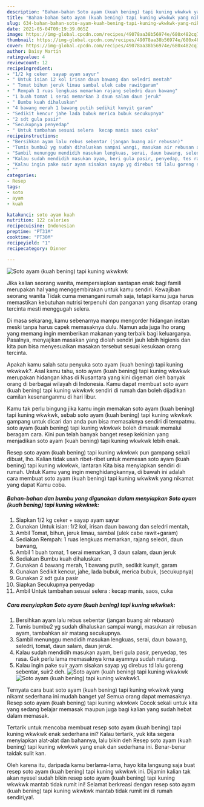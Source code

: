 ```yaml
---
description: "Bahan-bahan Soto ayam (kuah bening) tapi kuning wkwkwk yang nikmat Untuk Jualan"
title: "Bahan-bahan Soto ayam (kuah bening) tapi kuning wkwkwk yang nikmat Untuk Jualan"
slug: 634-bahan-bahan-soto-ayam-kuah-bening-tapi-kuning-wkwkwk-yang-nikmat-untuk-jualan
date: 2021-05-04T09:19:39.065Z
image: https://img-global.cpcdn.com/recipes/49078aa38b56974e/680x482cq70/soto-ayam-kuah-bening-tapi-kuning-wkwkwk-foto-resep-utama.jpg
thumbnail: https://img-global.cpcdn.com/recipes/49078aa38b56974e/680x482cq70/soto-ayam-kuah-bening-tapi-kuning-wkwkwk-foto-resep-utama.jpg
cover: https://img-global.cpcdn.com/recipes/49078aa38b56974e/680x482cq70/soto-ayam-kuah-bening-tapi-kuning-wkwkwk-foto-resep-utama.jpg
author: Daisy Martin
ratingvalue: 4
reviewcount: 12
recipeingredient:
- "1/2 kg ceker  sayap ayam sayur"
- " Untuk isian 12 kol irisan daun bawang dan seledri mentah"
- " Tomat bihun jeruk limau sambal ulek cabe rawitgaram"
- " Rempah 1 ruas lengkuas memarkan rajang seledri daun bawang"
- "1 buah tomat 1 serai memarkan 3 daun salam daun jeruk"
- " Bumbu kuah dihaluskan"
- "4 bawang merah 1 bawang putih sedikit kunyit garam"
- "Sedikit kencur jahe lada bubuk merica bubuk secukupnya"
- "2 sdt gula pasir"
- "Secukupnya penyedap"
- " Untuk tambahan sesuai selera  kecap manis saos cuka"
recipeinstructions:
- "Bersihkan ayam lalu rebus sebentar (jangan buang air rebusan)"
- "Tumis bumbu2 yg sudah dihaluskan sampai wangi, masukan air rebusan ayam, tambahkan air matang secukupnya."
- "Sambil menunggu mendidih masukan lengkuas, serai, daun bawang, seledri, tomat, daun salam, daun jeruk."
- "Kalau sudah mendidih masukan ayam, beri gula pasir, penyedap, tes rasa. Gak perlu lama memasaknya krna ayamnya sudah matang."
- "Kalau ingin pake suir ayam sisakan sayap yg direbus td lalu goreng sebentar, suir2 deh."
- ""
categories:
- Resep
tags:
- soto
- ayam
- kuah

katakunci: soto ayam kuah 
nutrition: 122 calories
recipecuisine: Indonesian
preptime: "PT31M"
cooktime: "PT30M"
recipeyield: "1"
recipecategory: Dinner

---
```



![Soto ayam (kuah bening) tapi kuning wkwkwk](https://img-global.cpcdn.com/recipes/49078aa38b56974e/680x482cq70/soto-ayam-kuah-bening-tapi-kuning-wkwkwk-foto-resep-utama.jpg)

Jika kalian seorang wanita, mempersiapkan santapan enak bagi famili merupakan hal yang menggembirakan untuk kamu sendiri. Kewajiban seorang  wanita Tidak cuma menangani rumah saja, tetapi kamu juga harus memastikan kebutuhan nutrisi terpenuhi dan panganan yang disantap orang tercinta mesti menggugah selera.

Di masa  sekarang, kamu sebenarnya mampu mengorder hidangan instan meski tanpa harus capek memasaknya dulu. Namun ada juga lho orang yang memang ingin memberikan makanan yang terbaik bagi keluarganya. Pasalnya, menyajikan masakan yang diolah sendiri jauh lebih higienis dan kita pun bisa menyesuaikan masakan tersebut sesuai kesukaan orang tercinta. 



Apakah kamu salah satu penyuka soto ayam (kuah bening) tapi kuning wkwkwk?. Asal kamu tahu, soto ayam (kuah bening) tapi kuning wkwkwk merupakan hidangan khas di Nusantara yang kini digemari oleh banyak orang di berbagai wilayah di Indonesia. Kamu dapat membuat soto ayam (kuah bening) tapi kuning wkwkwk sendiri di rumah dan boleh dijadikan camilan kesenanganmu di hari libur.

Kamu tak perlu bingung jika kamu ingin memakan soto ayam (kuah bening) tapi kuning wkwkwk, sebab soto ayam (kuah bening) tapi kuning wkwkwk gampang untuk dicari dan anda pun bisa memasaknya sendiri di tempatmu. soto ayam (kuah bening) tapi kuning wkwkwk boleh dimasak memalui beragam cara. Kini pun telah banyak banget resep kekinian yang menjadikan soto ayam (kuah bening) tapi kuning wkwkwk lebih enak.

Resep soto ayam (kuah bening) tapi kuning wkwkwk pun gampang sekali dibuat, lho. Kalian tidak usah ribet-ribet untuk memesan soto ayam (kuah bening) tapi kuning wkwkwk, lantaran Kita bisa menyiapkan sendiri di rumah. Untuk Kamu yang ingin menghidangkannya, di bawah ini adalah cara membuat soto ayam (kuah bening) tapi kuning wkwkwk yang nikamat yang dapat Kamu coba.

<!--inarticleads1-->

##### Bahan-bahan dan bumbu yang digunakan dalam menyiapkan Soto ayam (kuah bening) tapi kuning wkwkwk:

1. Siapkan 1/2 kg ceker + sayap ayam sayur
1. Gunakan  Untuk isian: 1/2 kol, irisan daun bawang dan seledri mentah,
1. Ambil  Tomat, bihun, jeruk limau, sambal (ulek cabe rawit+garam)
1. Sediakan  Rempah: 1 ruas lengkuas memarkan, rajang seledri, daun bawang,
1. Ambil 1 buah tomat, 1 serai memarkan, 3 daun salam, daun jeruk
1. Sediakan  Bumbu kuah dihaluskan:
1. Gunakan 4 bawang merah, 1 bawang putih, sedikit kunyit, garam
1. Gunakan Sedikit kencur, jahe, lada bubuk, merica bubuk, (secukupnya)
1. Gunakan 2 sdt gula pasir
1. Siapkan Secukupnya penyedap
1. Ambil  Untuk tambahan sesuai selera : kecap manis, saos, cuka




<!--inarticleads2-->

##### Cara menyiapkan Soto ayam (kuah bening) tapi kuning wkwkwk:

1. Bersihkan ayam lalu rebus sebentar (jangan buang air rebusan)
1. Tumis bumbu2 yg sudah dihaluskan sampai wangi, masukan air rebusan ayam, tambahkan air matang secukupnya.
1. Sambil menunggu mendidih masukan lengkuas, serai, daun bawang, seledri, tomat, daun salam, daun jeruk.
1. Kalau sudah mendidih masukan ayam, beri gula pasir, penyedap, tes rasa. Gak perlu lama memasaknya krna ayamnya sudah matang.
1. Kalau ingin pake suir ayam sisakan sayap yg direbus td lalu goreng sebentar, suir2 deh.
<img src="https://img-global.cpcdn.com/steps/b6b9df277e327aa2/160x128cq70/soto-ayam-kuah-bening-tapi-kuning-wkwkwk-langkah-memasak-5-foto.jpg" alt="Soto ayam (kuah bening) tapi kuning wkwkwk"><img src="https://img-global.cpcdn.com/steps/31b5b13f3dfc692c/160x128cq70/soto-ayam-kuah-bening-tapi-kuning-wkwkwk-langkah-memasak-5-foto.jpg" alt="Soto ayam (kuah bening) tapi kuning wkwkwk">1. 




Ternyata cara buat soto ayam (kuah bening) tapi kuning wkwkwk yang nikamt sederhana ini mudah banget ya! Semua orang dapat memasaknya. Resep soto ayam (kuah bening) tapi kuning wkwkwk Cocok sekali untuk kita yang sedang belajar memasak maupun juga bagi kalian yang sudah hebat dalam memasak.

Tertarik untuk mencoba membuat resep soto ayam (kuah bening) tapi kuning wkwkwk enak sederhana ini? Kalau tertarik, yuk kita segera menyiapkan alat-alat dan bahannya, lalu bikin deh Resep soto ayam (kuah bening) tapi kuning wkwkwk yang enak dan sederhana ini. Benar-benar taidak sulit kan. 

Oleh karena itu, daripada kamu berlama-lama, hayo kita langsung saja buat resep soto ayam (kuah bening) tapi kuning wkwkwk ini. Dijamin kalian tak akan nyesel sudah bikin resep soto ayam (kuah bening) tapi kuning wkwkwk mantab tidak rumit ini! Selamat berkreasi dengan resep soto ayam (kuah bening) tapi kuning wkwkwk mantab tidak rumit ini di rumah sendiri,ya!.

